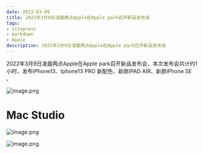 ```yaml
---
date: 2022-03-09
title: 2022年3月9日凌晨两点Apple在Apple park召开新品发布会
tags:
- vitepress
- markdown
- Apple
description: 2022年3月9日凌晨两点Apple在Apple park召开新品发布会
---
```

<meta name="referrer" content="no-referrer" />



2022年3月9日凌晨两点Apple在Apple park召开新品发布会，本次发布会共计约1小时，发布iPhone13、Iphone13 PRO 新配色、新款IPAD AIR、新款iPhone SE 、

![image.png](https://cdn.nlark.com/yuque/0/2022/png/25635684/1646834557156-df24c48d-7efe-4b0b-94d7-76727ce13b8e.png#clientId=u94bfd8eb-bba4-4&crop=0&crop=0&crop=1&crop=1&from=paste&height=363&id=u3714fbf4&margin=%5Bobject%20Object%5D&name=image.png&originHeight=1418&originWidth=954&originalType=binary&ratio=1&rotation=0&showTitle=false&size=780873&status=done&style=none&taskId=u802adc5c-7419-4955-a276-1624744a8d7&title=&width=244)
# 
# Mac Studio
![image.png](https://cdn.nlark.com/yuque/0/2022/png/25635684/1646834745319-0959d2ef-d8c8-4976-9f48-301c021b4945.png#clientId=u94bfd8eb-bba4-4&crop=0&crop=0&crop=1&crop=1&from=paste&height=571&id=u1ab8807d&margin=%5Bobject%20Object%5D&name=image.png&originHeight=1142&originWidth=1720&originalType=binary&ratio=1&rotation=0&showTitle=false&size=1333124&status=done&style=none&taskId=ud91dd573-d1c3-47be-af8c-942d88d4619&title=&width=860)

![image.png](https://cdn.nlark.com/yuque/0/2022/png/25635684/1646834720290-750220eb-4ded-4d39-b480-e3b6fb441bc2.png#clientId=u94bfd8eb-bba4-4&crop=0&crop=0&crop=1&crop=1&from=paste&height=636&id=u8176354c&margin=%5Bobject%20Object%5D&name=image.png&originHeight=1272&originWidth=1780&originalType=binary&ratio=1&rotation=0&showTitle=false&size=2699037&status=done&style=none&taskId=u6de502e6-0244-44ae-a09d-be0c4cf1315&title=&width=890)








